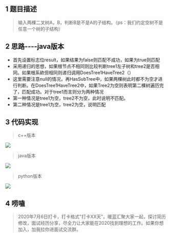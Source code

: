 ## 1 题目描述

>输入两棵二叉树A，B，判断B是不是A的子结构。（ps：我们约定空树不是任意一个树的子结构）

## 2 思路----java版本

- 首先设置标志位result，如果结果为false则匹配不成功，如果为true则匹配
- 采用递归的思想，如果根节点不相同则比较判断tree1左子树和tree2是否相同。如果根系欸但相同则递归调用DoesTree1HaveTree2（）
- 这里需要注意null的情况，再HasSubTree中，如果两棵树此时都不为空才进行判断。在DoesTree1HaveTree2中，如果Tree2为空则表明第二棵树遍历完了，匹配成功。对于tree1而言则分为两种情况
- 第一种情况是tree1为空，tree2不为空，此时说明不匹配。
- 第二种情况是tree1为空，tree2为空，说明匹配



## 3 代码实现

> c++版本

![](https://imgkr.cn-bj.ufileos.com/65f17c85-5cad-4c39-a16c-37aff06f8d3d.png)

> java版本

![](https://imgkr.cn-bj.ufileos.com/9b86b138-e2ed-4726-8a64-31ef9c77fae9.png)

>python版本

![](https://imgkr.cn-bj.ufileos.com/e742cb88-e47a-471f-b355-8708b97672ab.png)


## 4 唠嗑

> 2020年7月6日打卡，打卡格式"打卡XX天"。暖蓝汇聚大家一起，探讨简历修改，面试经历分享，尽全力让大家能在2020找到理想的工作。如果你想加入，加我拉你进面试交流群。